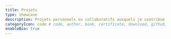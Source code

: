 ```yaml
---
title: Projets
type: showcase
description: Projets personnels ou collaboratifs auxquels je contribue.
categoryIcon: code # code, author, book, certificate, download, github, reviewer - default value is code
enableBio: true
---
```

